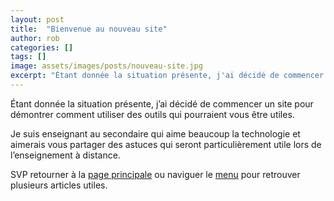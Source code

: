 ```yaml
---
layout: post
title:  "Bienvenue au nouveau site"
author: rob
categories: []
tags: []
image: assets/images/posts/nouveau-site.jpg
excerpt: "Étant donnée la situation présente, j'ai décidé de commencer un site pour montrer comment utiliser des outils qui pourraient vous être utiles."
---
```


Étant donnée la situation présente, j’ai décidé de commencer un site pour démontrer comment utiliser des outils qui pourraient vous être utiles.

Je suis enseignant au secondaire qui aime beaucoup la technologie et aimerais vous partager des astuces qui seront particulièrement utile lors de l’enseignement à distance.

SVP retourner à la [page principale](/) ou naviguer le <a href="#" data-toggle="collapse" data-target="#navbarMediumish" markdown="1">menu</a> pour retrouver plusieurs articles utiles.
